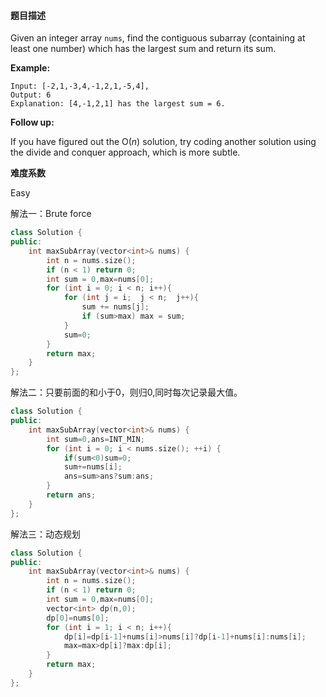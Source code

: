 #### **题目描述**
Given an integer array `nums`, find the contiguous subarray (containing at least one number) which has the largest sum and return its sum.

**Example:**

```
Input: [-2,1,-3,4,-1,2,1,-5,4],
Output: 6
Explanation: [4,-1,2,1] has the largest sum = 6.
```

**Follow up:**

If you have figured out the O(*n*) solution, try coding another solution using the divide and conquer approach, which is more subtle.

**难度系数**  

Easy

解法一：Brute force

```c++
class Solution {
public:
    int maxSubArray(vector<int>& nums) {
        int n = nums.size();
        if (n < 1) return 0;
        int sum = 0,max=nums[0];
        for (int i = 0; i < n; i++){
            for (int j = i;  j < n;  j++){
                sum += nums[j];
                if (sum>max) max = sum;
            }
            sum=0;
        }
        return max;
    }
};
```

解法二：只要前面的和小于0，则归0,同时每次记录最大值。

```c++
class Solution {
public:
    int maxSubArray(vector<int>& nums) {
        int sum=0,ans=INT_MIN;
        for (int i = 0; i < nums.size(); ++i) {
            if(sum<0)sum=0;
            sum+=nums[i];
            ans=sum>ans?sum:ans;
        }
        return ans;
    }
};
```
解法三：动态规划
```c++
class Solution {
public:
    int maxSubArray(vector<int>& nums) {
        int n = nums.size();
        if (n < 1) return 0;
        int sum = 0,max=nums[0];
        vector<int> dp(n,0);
        dp[0]=nums[0];
        for (int i = 1; i < n; i++){
            dp[i]=dp[i-1]+nums[i]>nums[i]?dp[i-1]+nums[i]:nums[i];
            max=max>dp[i]?max:dp[i];
        }
        return max;
    }
};
```



